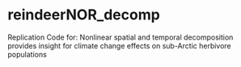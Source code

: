 # reindeerNOR_decomp
Replication Code for: Nonlinear spatial and temporal decomposition provides insight for climate change effects on sub-Arctic herbivore populations
